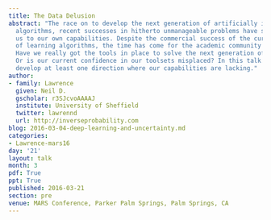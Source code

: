 ```yaml
---
title: The Data Delusion
abstract: "The race on to develop the next generation of artificially intelligent
  algorithms, recent successes in hitherto unmanageable problems have somewhat blinded
  us to our own capabilities. Despite the commercial success of the current generation
  of learning algorithms, the time has come for the academic community to take stock.
  Have we really got the tools in place to solve the next generation of learning problems?
  Or is our current confidence in our toolsets misplaced? In this talk we\u2019ll
  develop at least one direction where our capabilities are lacking."
author:
- family: Lawrence
  given: Neil D.
  gscholar: r3SJcvoAAAAJ
  institute: University of Sheffield
  twitter: lawrennd
  url: http://inverseprobability.com
blog: 2016-03-04-deep-learning-and-uncertainty.md
categories:
- Lawrence-mars16
day: '21'
layout: talk
month: 3
pdf: True
ppt: True
published: 2016-03-21
section: pre
venue: MARS Conference, Parker Palm Springs, Palm Springs, CA
---
```

